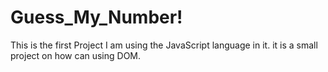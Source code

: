# Guess_My_Number!
This is the first Project I am using the JavaScript language in it. it is a small project on how can using DOM.
